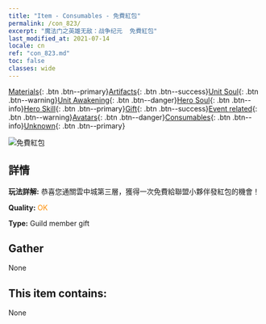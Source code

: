 ```yaml
---
title: "Item - Consumables - 免費紅包"
permalink: /con_823/
excerpt: "魔法门之英雄无敌：战争纪元  免費紅包"
last_modified_at: 2021-07-14
locale: cn
ref: "con_823.md"
toc: false
classes: wide
---
```

 [Materials](/ItemsCN/){: .btn .btn--primary}[Artifacts](/ItemsCN/Artifacts/){: .btn .btn--success}[Unit Soul](/ItemsCN/UnitSoul/){: .btn .btn--warning}[Unit Awakening](/ItemsCN/UnitAwakening/){: .btn .btn--danger}[Hero Soul](/ItemsCN/HeroSoul/){: .btn .btn--info}[Hero Skill](/ItemsCN/HeroSkill/){: .btn .btn--primary}[Gift](/ItemsCN/Gift/){: .btn .btn--success}[Event related](/ItemsCN/Events/){: .btn .btn--warning}[Avatars](/ItemsCN/Avatars/){: .btn .btn--danger}[Consumables](/ItemsCN/Consumables/){: .btn .btn--info}[Unknown](/ItemsCN/Unknown/){: .btn .btn--primary}

 ![免費紅包](/images/t/i_red_1.png)

## 詳情
 **玩法詳解:** 恭喜您通關雲中城第三層，獲得一次免費給聯盟小夥伴發紅包的機會！

 **Quality:** <span style="color: #FF8C00">OK</span>

 **Type:** Guild member gift

## Gather

  None

## This item contains:

  None

